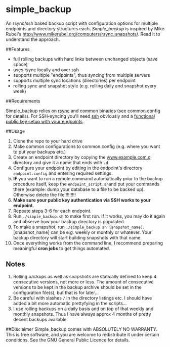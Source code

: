 # simple_backup
An rsync/ssh based backup script with configuration options for multiple endpoints and directory structures each. *Simple_backup* is inspired by Mike Rubel's http://www.mikerubel.org/computers/rsync_snapshots/. Read it to understand the approach.

##Features

- full rolling backups with hard links between unchanged objects (save space)
- uses rsync locally and over ssh
- supports multiple "endpoints", thus syncing from multiple servers
- supports multiple sync locations (directories) per endpoint
- rolling sync and snapshot style (e.g. rolling daily and snapshot every week)

##Requirements

Simple_backup relies on [rsync](https://rsync.samba.org/) and common binaries (see common.config for details). For SSH-syncing you'll need [ssh](http://www.openssh.com/) obviously and a [functional public key setup with your endpoints](http://linuxconfig.org/passwordless-ssh).

##Usage

1. Clone the repo to your hard drive
2. Make common configurations to common.config (e.g. where you want to put your backups etc.)
3. Create an endpoint directory by copying the www.example.com.d directory and give it a name that ends with `.d`
4. Configure your endpoint by editing in the endpoint's directory `endpoint.config` and entering required settings.
5. **IF** you want to run a remote command automatically prior to the backup procedure itself, keep the `endpoint_script.sh`and put your commands there (example: dump your database to a file to be backed up). Otherwise delete the file!!!!!!!!!
6. **Make sure your public key authentication via SSH works to your endpoint**.
7. Repeate steps 3-6 for each endpoint.
8. Run `./simple_backup.sh` to make first run. If it works, you may do it again and observe how your backup directory is populated.
9. To make a snapshot, run `./simple_backup.sh [snapshot_name]`. [snapshot_name] can be e.g. weekly or monthly or whatever. Your backup directory will start building snapshots with that name.
10. Once everything works from the command line, I recommend preparing meaningful **cron jobs** to get things automated.

## Notes

1. Rolling backups as well as snapshots are statically defined to keep 4 consecutive versions, not more or less. The amount of consecutive versions to be kept in the backup archive should be set in the configuration file(s), but that is for later...
2. Be careful with slashes `/` in the directory listings etc. I should have added a bit more automatic prettyfying in the scripts...
3. I use rolling backups on a daily basis and on top of that weekly and monthly snapshots. Thus I have always approx 4 months of pretty decent backups available.

##Disclaimer
Simple_backup comes with ABSOLUTELY NO WARRANTY. This is free software, and you are welcome to redistribute it under certain conditions. See the GNU General Public Licence for details.



